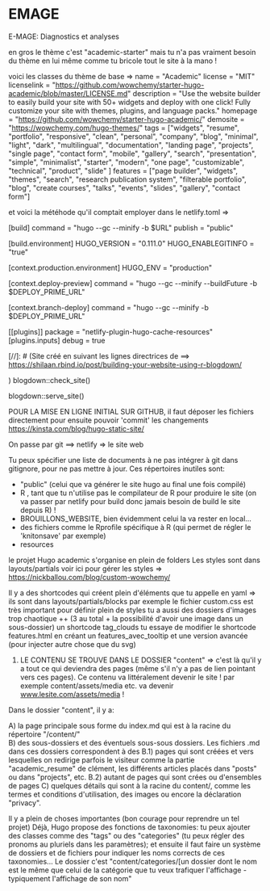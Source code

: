 # EMAGE
E-MAGE: Diagnostics et analyses

en gros le thème c'est "academic-starter" mais tu n'a pas vraiment besoin du thème en lui même comme tu bricole tout le site à la mano !

voici les classes du thème de base => 
name = "Academic"
license = "MIT"
licenselink = "https://github.com/wowchemy/starter-hugo-academic/blob/master/LICENSE.md"
description = "Use the website builder to easily build your site with 50+ widgets and deploy with one click! Fully customize your site with themes, plugins, and language packs."
homepage = "https://github.com/wowchemy/starter-hugo-academic/"
demosite = "https://wowchemy.com/hugo-themes/"
tags = ["widgets",
        "resume",
        "portfolio",
        "responsive",
        "clean",
        "personal",
        "company",
        "blog",
        "minimal",
        "light",
        "dark",
        "multilingual",
        "documentation",
        "landing page",
        "projects",
        "single page",
        "contact form",
        "mobile",
        "gallery",
        "search",
        "presentation",
        "simple",
        "minimalist",
        "starter",
        "modern",
        "one page",
        "customizable",
        "technical",
        "product",
        "slide"
        ]
features = ["page builder", "widgets", "themes", "search", "research publication system", "filterable portfolio",
            "blog", "create courses", "talks", "events", "slides", "gallery", "contact form"]

et voici la météhode qu'il comptait employer  dans le netlify.toml =>

[build]
  command = "hugo --gc --minify -b $URL"
  publish = "public"

[build.environment]
  HUGO_VERSION = "0.111.0"
  HUGO_ENABLEGITINFO = "true"

[context.production.environment]
  HUGO_ENV = "production"

[context.deploy-preview]
  command = "hugo --gc --minify --buildFuture -b $DEPLOY_PRIME_URL"

[context.branch-deploy]
  command = "hugo --gc --minify -b $DEPLOY_PRIME_URL"

[[plugins]]
  package = "netlify-plugin-hugo-cache-resources"
  [plugins.inputs]
    debug = true


[//]: # (Site créé en suivant les lignes directrices de ==> https://shilaan.rbind.io/post/building-your-website-using-r-blogdown/ 

)
blogdown::check_site()

blogdown::serve_site()

POUR LA MISE EN LIGNE INITIAL SUR GITHUB, il faut déposer les fichiers directement pour ensuite pouvoir 'commit' les changements
https://kinsta.com/blog/hugo-static-site/

On passe par git ==> netlify => le site web

Tu peux spécifier une liste de documents à ne pas intégrer à git dans gitignore, pour ne pas mettre à jour. Ces répertoires inutiles sont: 
  
  - "public" (celui que va générer le site hugo au final une fois compilé)
  - R , tant que tu n'utilise pas le compilateur de R pour produire le site (on va passer par netlify pour build donc jamais besoin de build le site depuis R) !
  - BROUILLONS_WEBSITE, bien évidemment celui la va rester en local...
  - des fichiers comme le Rprofile spécifique à R (qui permet de régler le 'knitonsave' par exemple)
  - resources

le projet Hugo academic s'organise en plein de folders
Les styles sont dans layouts/partials
voir ici pour gérer les styles => https://nickballou.com/blog/custom-wowchemy/

Il y a des shortcodes qui créent plein d'éléments que tu appelle en yaml => ils sont dans layouts/partials/blocks par exemple
le fichier custom.css est très important pour définir plein de styles
tu a aussi des dossiers d'images trop chaotique ++ (3 au total + la possibilité d'avoir une image dans un sous-dossier)
un shortcode tag_clouds
tu essaye de modifier le shortcode features.html en créant un features_avec_tooltip et une version avancée (pour injecter autre chose que du svg)

1) LE CONTENU SE TROUVE DANS LE DOSSIER "content" => c'est là qu'il y a tout ce qui deviendra des pages 
(même s'il n'y a pas de lien pointant vers ces pages). Ce  contenu va littéralement devenir le site !
par exemple content/assets/media etc. va devenir www.lesite.com/assets/media !

Dans le dossier "content", il y a:

A) la page principale sous forme du index.md qui est à la racine du répertoire "/content/"  
B) des sous-dossiers et des éventuels sous-sous dossiers. Les fichiers .md dans ces dossiers correspondent à des 
    B.1) pages qui sont créées et vers lesquelles on redirige parfois le visiteur comme la partie "academic_resume" de clément, les différents articles placés dans "posts" ou dans "projects", etc.
    B.2) autant de pages qui sont crées ou d'ensembles de pages 
C) quelques détails qui sont à la racine du content/, comme les termes et conditions d'utilisation, des images ou encore la déclaration "privacy".

Il y a plein de choses importantes (bon courage pour reprendre un tel projet)
Déjà, Hugo propose des fonctions de taxonomies: tu peux ajouter des classes comme des "tags" ou des "categories" (tu peux régler des pronoms au pluriels dans les paramètres); et ensuite il faut faire un système de dossiers et de fichiers pour indiquer les noms corrects de ces taxonomies... Le dossier c'est "content/categories/[un dossier dont le nom est le même que celui de la catégorie que tu veux trafiquer l'affichage - typiquement l'affichage de son nom"